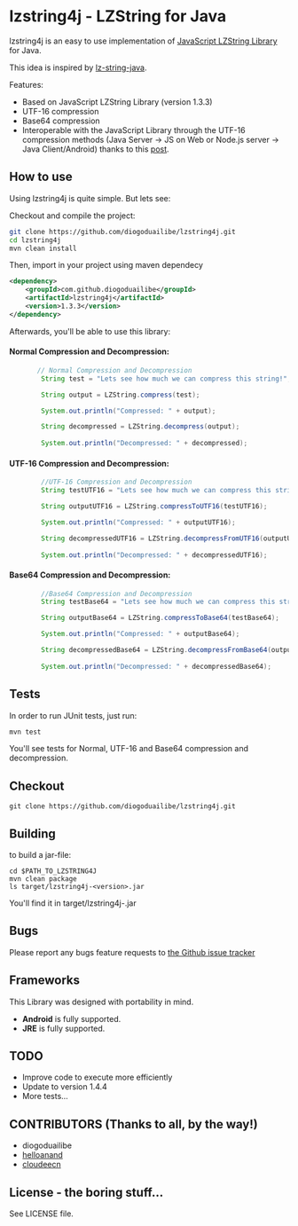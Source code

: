# lzstring4j - LZString for Java

lzstring4j is an easy to use implementation of [JavaScript LZString Library](https://github.com/pieroxy/lz-string) for Java.

This idea is inspired by [lz-string-java](https://github.com/ownaginatious/lz-string-java).

Features:

 * Based on JavaScript LZString Library (version 1.3.3) 
 * UTF-16 compression
 * Base64 compression
 * Interoperable with the JavaScript Library through the UTF-16 compression methods (Java Server -> JS on Web or Node.js server -> Java Client/Android) 
 	thanks to this [post](http://www.productiverage.com/javascript-compression-putting-my-json-search-indexes-on-a-diet).

## How to use

Using lzstring4j is quite simple. But lets see:

Checkout and compile the project:

``` bash
git clone https://github.com/diogoduailibe/lzstring4j.git
cd lzstring4j
mvn clean install

```

Then, import in your project using maven dependecy

```xml
<dependency>
	<groupId>com.github.diogoduailibe</groupId>
	<artifactId>lzstring4j</artifactId>
	<version>1.3.3</version>
</dependency>
```


Afterwards, you'll be able to use this library: 

#### Normal Compression and Decompression:

``` java
	   // Normal Compression and Decompression
		String test = "Lets see how much we can compress this string!";

		String output = LZString.compress(test);

		System.out.println("Compressed: " + output);

		String decompressed = LZString.decompress(output);
		
		System.out.println("Decompressed: " + decompressed);
```

#### UTF-16 Compression and Decompression:

``` java		
		//UTF-16 Compression and Decompression 
		String testUTF16 = "Lets see how much we can compress this string!";

		String outputUTF16 = LZString.compressToUTF16(testUTF16);

		System.out.println("Compressed: " + outputUTF16);

		String decompressedUTF16 = LZString.decompressFromUTF16(outputUTF16);
		
		System.out.println("Decompressed: " + decompressedUTF16);
```

#### Base64 Compression and Decompression:

``` java		
		//Base64 Compression and Decompression 
		String testBase64 = "Lets see how much we can compress this string!";

		String outputBase64 = LZString.compressToBase64(testBase64);

		System.out.println("Compressed: " + outputBase64);

		String decompressedBase64 = LZString.decompressFromBase64(outputBase64);
		
		System.out.println("Decompressed: " + decompressedBase64);
```

## Tests

In order to run JUnit tests, just run: 

```bash
mvn test
```

You'll see tests for Normal, UTF-16 and Base64 compression and decompression.
 
## Checkout

	git clone https://github.com/diogoduailibe/lzstring4j.git

## Building
	
to build a jar-file:

	cd $PATH_TO_LZSTRING4J
	mvn clean package
	ls target/lzstring4j-<version>.jar

You'll find it in target/lzstring4j-<version>.jar 

## Bugs

Please report any bugs feature requests to [the Github issue tracker](https://github.com/diogoduailibe/lzstring4j/issues)

## Frameworks

This Library was designed with portability in mind.

* __Android__ is fully supported.
* __JRE__ is fully supported.


## TODO

* Improve code to execute more efficiently
* Update to version 1.4.4
* More tests...


## CONTRIBUTORS (Thanks to all, by the way!)

* diogoduailibe
* [helloanand](https://github.com/helloanand)
* [cloudeecn](https://github.com/cloudeecn)


## License - the boring stuff...

See LICENSE file.
